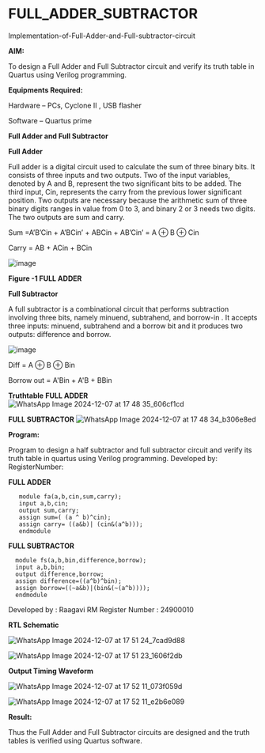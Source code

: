 # FULL_ADDER_SUBTRACTOR

Implementation-of-Full-Adder-and-Full-subtractor-circuit

**AIM:**

To design a Full Adder and Full Subtractor circuit and verify its truth table in Quartus using Verilog programming.

**Equipments Required:**

Hardware – PCs, Cyclone II , USB flasher

Software – Quartus prime

**Full Adder and Full Subtractor**

**Full Adder**

Full adder is a digital circuit used to calculate the sum of three binary bits. It consists of three inputs and two outputs. Two of the input variables, denoted by A and B, represent the two significant bits to be added. The third input, Cin, represents the carry from the previous lower significant position. Two outputs are necessary because the arithmetic sum of three binary digits ranges in value from 0 to 3, and binary 2 or 3 needs two digits. The two outputs are sum and carry.

Sum =A’B’Cin + A’BCin’ + ABCin + AB’Cin’ = A ⊕ B ⊕ Cin 

Carry = AB + ACin + BCin

![image](https://github.com/naavaneetha/FULL_ADDER_SUBTRACTOR/assets/154305477/0f30ba51-5ffb-4198-845f-18e054f675e7)

**Figure -1 FULL ADDER**

**Full Subtractor**

A full subtractor is a combinational circuit that performs subtraction involving three bits, namely minuend, subtrahend, and borrow-in . It accepts three inputs: minuend, subtrahend and a borrow bit and it produces two outputs: difference and borrow.

![image](https://github.com/naavaneetha/FULL_ADDER_SUBTRACTOR/assets/154305477/02b24f51-ab51-4304-9ad6-7b81ffc1ead5)

Diff = A ⊕ B ⊕ Bin 

Borrow out = A'Bin + A'B + BBin

**Truthtable**
**FULL ADDER**
![WhatsApp Image 2024-12-07 at 17 48 35_606cf1cd](https://github.com/user-attachments/assets/37ca7a0c-3a95-424a-8411-661cab0495b0)

**FULL SUBTRACTOR**
![WhatsApp Image 2024-12-07 at 17 48 34_b306e8ed](https://github.com/user-attachments/assets/5d44e681-3528-436c-ac3b-f206b39e345a)

**Program:**

 Program to design a half subtractor and full subtractor circuit and verify its truth table in quartus using Verilog programming. Developed by: RegisterNumber:

**FULL ADDER**

       module fa(a,b,cin,sum,carry);
       input a,b,cin;
       output sum,carry;
       assign sum=( (a ^ b)^cin);
       assign carry= ((a&b)| (cin&(a^b)));
       endmodule

**FULL SUBTRACTOR**

      module fs(a,b,bin,difference,borrow);
      input a,b,bin;
      output difference,borrow;
      assign difference=((a^b)^bin);
      assign borrow=((~a&b)|(bin&(~(a^b))));
      endmodule

Developed by : Raagavi RM Register Number : 24900010

**RTL Schematic**

![WhatsApp Image 2024-12-07 at 17 51 24_7cad9d88](https://github.com/user-attachments/assets/39eee29e-e19e-470c-9ac1-33ce596f63be)

![WhatsApp Image 2024-12-07 at 17 51 23_1606f2db](https://github.com/user-attachments/assets/7f1e5833-8854-4eaf-9a4c-0d849bcb453d)


**Output Timing Waveform**

![WhatsApp Image 2024-12-07 at 17 52 11_073f059d](https://github.com/user-attachments/assets/2511d1b2-25f8-4de0-bfda-1b3662f457fa)

![WhatsApp Image 2024-12-07 at 17 52 11_e2b6e089](https://github.com/user-attachments/assets/ab7a9f6e-93ba-4463-9f8d-cd63dea8f129)

**Result:**

Thus the Full Adder and Full Subtractor circuits are designed and the truth tables is verified using Quartus software.



